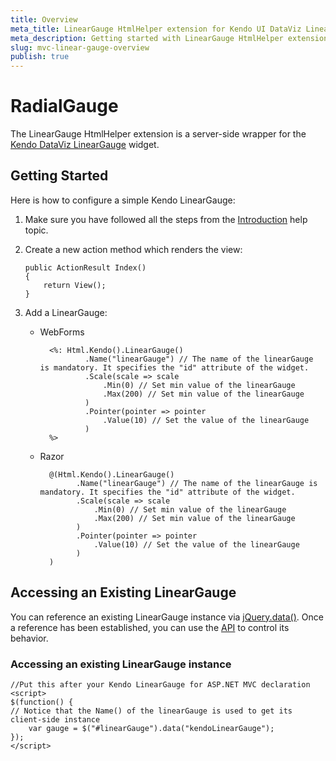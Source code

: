 ```yaml
---
title: Overview
meta_title: LinearGauge HtmlHelper extension for Kendo UI DataViz LinearGauge documentation
meta_description: Getting started with LinearGauge HtmlHelper extension for Kendo UI DataViz LinearGauge for ASP.NET MVC.
slug: mvc-linear-gauge-overview
publish: true
---
```


# RadialGauge

The LinearGauge HtmlHelper extension is a server-side wrapper for the [Kendo DataViz LinearGauge](/api/dataviz/lineargauge) widget.

## Getting Started

Here is how to configure a simple Kendo LinearGauge:

1.  Make sure you have followed all the steps from the [Introduction](/getting-started/using-kendo-with/aspnet-mvc/introduction) help topic.

2.  Create a new action method which renders the view:

        public ActionResult Index()
        {
            return View();
        }
3.  Add a LinearGauge:
    - WebForms

            <%: Html.Kendo().LinearGauge()
                    .Name("linearGauge") // The name of the linearGauge is mandatory. It specifies the "id" attribute of the widget.
                    .Scale(scale => scale
                        .Min(0) // Set min value of the linearGauge
                        .Max(200) // Set min value of the linearGauge
                    )
                    .Pointer(pointer => pointer
                        .Value(10) // Set the value of the linearGauge
                    )
            %>
    - Razor

            @(Html.Kendo().LinearGauge()
                  .Name("linearGauge") // The name of the linearGauge is mandatory. It specifies the "id" attribute of the widget.
                  .Scale(scale => scale
                      .Min(0) // Set min value of the linearGauge
                      .Max(200) // Set min value of the linearGauge
                  )
                  .Pointer(pointer => pointer
                      .Value(10) // Set the value of the linearGauge
                  )
            )

## Accessing an Existing LinearGauge

You can reference an existing LinearGauge instance via [jQuery.data()](http://api.jquery.com/jQuery.data/).
Once a reference has been established, you can use the [API](/api/dataviz/lineargauge#methods) to control its behavior.

### Accessing an existing LinearGauge instance

    //Put this after your Kendo LinearGauge for ASP.NET MVC declaration
    <script>
    $(function() {
    // Notice that the Name() of the linearGauge is used to get its client-side instance
        var gauge = $("#linearGauge").data("kendoLinearGauge");
    });
    </script>

